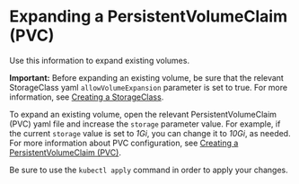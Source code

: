 # Expanding a PersistentVolumeClaim (PVC)

Use this information to expand existing volumes.

**Important:** Before expanding an existing volume, be sure that the relevant StorageClass yaml `allowVolumeExpansion` parameter is set to true. For more information, see [Creating a StorageClass](csi_ug_config_create_storageclasses.md).

To expand an existing volume, open the relevant PersistentVolumeClaim (PVC) yaml file and increase the `storage` parameter value. For example, if the current `storage` value is set to _1Gi_, you can change it to _10Gi_, as needed. For more information about PVC configuration, see [Creating a PersistentVolumeClaim (PVC)](csi_ug_config_create_pvc.md).

Be sure to use the `kubectl apply` command in order to apply your changes.


